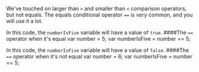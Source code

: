 We've touched on larger than `>` and smaller than `<` comparison operators, but not equals.
The equals conditional operator `==` is very common, and you will use it a lot.

In this code, the `numberIsFive` variable will have a value of `true`.
####The `==` operator when it's equal
    var number = 5;
    var numberIsFive = number == 5;


In this code, the `numberIsFive` variable will have a value of `false`.
####The `==` operator when it's not equal
    var number = 6;
    var numberIsFive = number == 5;

